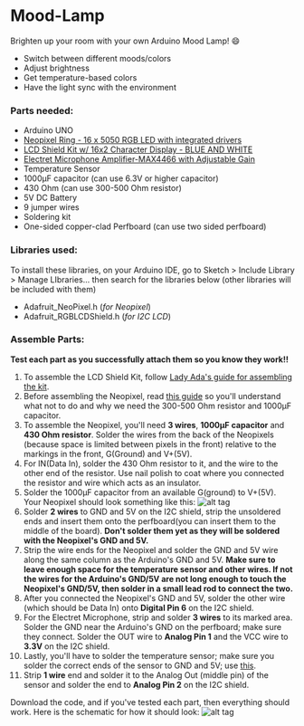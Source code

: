# Mood-Lamp
Brighten up your room with your own Arduino Mood Lamp! :smile:
* Switch between different moods/colors 
* Adjust brightness 
* Get temperature-based colors 
* Have the light sync with the environment

### Parts needed:
* Arduino UNO
* [Neopixel Ring - 16 x 5050 RGB LED with integrated drivers](https://www.adafruit.com/product/1463)
* [LCD Shield Kit w/ 16x2 Character Display - BLUE AND WHITE](https://www.adafruit.com/product/772)
* [Electret Microphone Amplifier-MAX4466 with Adjustable Gain](https://www.adafruit.com/products/1063)
* Temperature Sensor
* 1000µF capacitor (can use 6.3V or higher capacitor)
* 430 Ohm (can use 300-500 Ohm resistor)
* 5V DC Battery
* 9 jumper wires
* Soldering kit
* One-sided copper-clad Perfboard (can use two sided perfboard) 

### Libraries used:
To install these libraries, on your Arduino IDE, go to Sketch > Include Library > Manage LIbraries... then search for the libraries below (other libraries will be included with them)
* Adafruit_NeoPixel.h (*for Neopixel*)
* Adafruit_RGBLCDShield.h (*for I2C LCD*)

### Assemble Parts:
__Test each part as you successfully attach them so you know they work!!__
1. To assemble the LCD Shield Kit, follow [Lady Ada's guide for assembling the kit](https://learn.adafruit.com/rgb-lcd-shield/assembly).
2. Before assembling the Neopixel, read [this guide](https://learn.adafruit.com/adafruit-neopixel-uberguide/basic-connections) so you'll understand what not to do and why we need the 300-500 Ohm resistor and 1000µF capacitor. 
3. To assemble the Neopixel, you'll need **3 wires**, **1000µF capacitor** and **430 Ohm resistor**. Solder the wires from the back of the Neopixels (because space is limited between pixels in the front) relative to the markings in the front, G(Ground) and V+(5V). 
4. For IN(Data In), solder the 430 Ohm resistor to it, and the wire to the other end of the resistor. Use nail polish to coat where you connected the resistor and wire which acts as an insulator. 
5. Solder the 1000µF capacitor from an available G(ground) to V+(5V). Your Neopixel should look something like this: ![alt tag]("https://github.com/jurddle/Mood-Lamp.git/images/neopixels.jpg")
6. Solder **2 wires** to GND and 5V on the I2C shield, strip the unsoldered ends and insert them onto the perfboard(you can insert them to the middle of the board). __Don't solder them yet as they will be soldered with the Neopixel's GND and 5V.__ 
7. Strip the wire ends for the Neopixel and solder the GND and 5V wire along the same column as the Arduino's GND and 5V. __Make sure to leave enough space for the temperature sensor and other wires. If not the wires for the Arduino's GND/5V are not long enough to touch the Neopixel's GND/5V, then solder in a small lead rod to connect the two.__
8. After you connected the Neopixel's GND and 5V, solder the other wire (which should be Data In) onto **Digital Pin 6** on the I2C shield. 
9. For the Electret Microphone, strip and solder **3 wires** to its marked area. Solder the GND near the Arduino's GND on the perfboard; make sure they connect. Solder the OUT wire to **Analog Pin 1** and the VCC wire to **3.3V** on the I2C shield.
10. Lastly, you'll have to solder the temperature sensor; make sure you solder the correct ends of the sensor to GND and 5V; use [this](https://learn.adafruit.com/tmp36-temperature-sensor).
11. Strip **1 wire** end and solder it to the Analog Out (middle pin) of the sensor and solder the end to **Analog Pin 2** on the I2C shield.

Download the code, and if you've tested each part, then everything should work. Here is the schematic for how it should look: ![alt tag]("https://github.com/jurddle/Mood-Lamp.git/images/breadboard.jpg")

